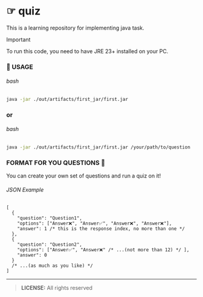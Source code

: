 # ☞ quiz

This is a learning repository for implementing java task.

> [!IMPORTANT]
> To run this code, you need to have JRE 23+ installed on your PC.
> 
### 🚀 USAGE
###### bash
```bash
java -jar ./out/artifacts/first_jar/first.jar
```
### or
###### bash
```bash
java -jar ./out/artifacts/first_jar/first.jar /your/path/to/question
```

### FORMAT FOR YOU QUESTIONS 📄
You can create your own set of questions and run a quiz on it!
###### JSON Example
```jsonc
[
  {
    "question": "Question1",
    "options": ["Answer❌", "Answer✅", "Answer❌", "Answer❌"],
    "answer": 1 /* this is the response index, no more than one */
  },
  {
    "question": "Question2",
    "options": ["Answer✅", "Answer❌" /* ...(not more than 12) */ ],
    "answer": 0
  }
  /* ...(as much as you like) */
]
```
___

> **LICENSE:** All rights reserved
